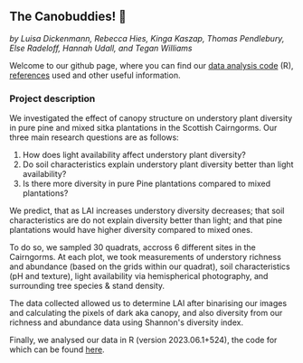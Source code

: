 ## The Canobuddies! :evergreen_tree:
*by Luisa Dickenmann, Rebecca Hies, Kinga Kaszap, Thomas Pendlebury, Else Radeloff, Hannah Udall, and Tegan Williams*

Welcome to our github page, where you can find our [data analysis code](/rcode.R) (R), [references](/references) used and other useful information. 

### Project description
We investigated the effect of canopy structure on understory plant diversity in pure pine and mixed sitka plantations in the Scottish Cairngorms. Our three main research questions are as follows:

1) How does light availability affect understory plant diversity?
2) Do soil characteristics explain understory plant diversity better than light availability?
3) Is there more diversity in pure Pine plantations compared to mixed plantations?

We predict, that as LAI increases understory diversity decreases; that soil characteristics are do not explain diversity better than light; and that pine plantations would have higher diversity compared to mixed ones.

To do so, we sampled 30 quadrats, accross 6 different sites in the Cairngorms. At each plot, we took measurements of understory richness and abundance (based on the grids within our quadrat), soil characteristics (pH and texture), light availability via hemispherical photography, and surrounding tree species & stand density. 

The data collected allowed us to determine LAI after binarising our images and calculating the pixels of dark aka canopy,  and also diversity from our richness and abundance data using Shannon's diversity index. 

Finally, we analysed our data in R (version 2023.06.1+524), the code for which can be found [here](/rcode.R). 

